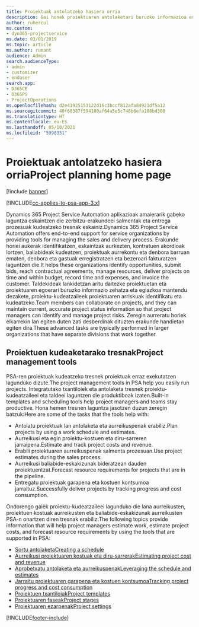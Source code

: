 ```yaml
---
title: Proiektuak antolatzeko hasiera orria
description: Gai honek proiektuaren antolaketari buruzko informazioa ematen du.
author: ruhercul
ms.custom:
- dyn365-projectservice
ms.date: 03/01/2019
ms.topic: article
ms.author: rumant
audience: Admin
search.audienceType:
- admin
- customizer
- enduser
search.app:
- D365CE
- D365PS
- ProjectOperations
ms.openlocfilehash: d2e41925153122d16c3bccf812afa84921df5a12
ms.sourcegitcommit: 40f68387f594180af64a5e5c748b6efa188bd300
ms.translationtype: HT
ms.contentlocale: eu-ES
ms.lasthandoff: 05/10/2021
ms.locfileid: "5998351"
---
```

# <a name="project-planning-home-page"></a><span data-ttu-id="98b6d-103">Proiektuak antolatzeko hasiera orria</span><span class="sxs-lookup"><span data-stu-id="98b6d-103">Project planning home page</span></span>

[!include [banner](../includes/psa-now-project-operations.md)]

[!INCLUDE[cc-applies-to-psa-app-3.x](../includes/cc-applies-to-psa-app-3x.md)]

<span data-ttu-id="98b6d-104">Dynamics 365 Project Service Automation aplikazioak amaierarik gabeko laguntza eskaintzen die zerbitzu-erakundeei salmentak eta entrega prozesuak kudeatzeko tresnak eskainiz.</span><span class="sxs-lookup"><span data-stu-id="98b6d-104">Dynamics 365 Project Service Automation offers end-to-end support for service organizations by providing tools for managing the sales and delivery process.</span></span> <span data-ttu-id="98b6d-105">Erakunde horiei aukerak identifikatzen, eskaintzak aurkezten, kontratuen akordioak lortzen, baliabideak kudeatzen, proiektuak aurrekontu eta denbora barruan ematen, denbora eta gastuak erregistratzen eta bezeroari fakturatzen laguntzen die.</span><span class="sxs-lookup"><span data-stu-id="98b6d-105">It helps these organizations identify opportunities, submit bids, reach contractual agreements, manage resources, deliver projects on time and within budget, record time and expenses, and invoice the customer.</span></span> <span data-ttu-id="98b6d-106">Taldekideak lankidetzan aritu daitezke proiektuetan eta proiektuaren egoerari buruzko informazio zehatza eta egiazkoa mantendu dezakete, proiektu-kudeatzaileek proiektuaren arriskuak identifikatu eta kudeatzeko.</span><span class="sxs-lookup"><span data-stu-id="98b6d-106">Team members can collaborate on projects, and they can maintain current, accurate project status information so that project managers can identify and manage project risks.</span></span> <span data-ttu-id="98b6d-107">Zeregin aurreratu horiek elkarrekin lan egiten duten zati desberdinak dituzten erakunde handietan egiten dira.</span><span class="sxs-lookup"><span data-stu-id="98b6d-107">These advanced tasks are typically performed in larger organizations that have separate divisions that work together.</span></span>

## <a name="project-management-tools"></a><span data-ttu-id="98b6d-108">Proiektuen kudeaketarako tresnak</span><span class="sxs-lookup"><span data-stu-id="98b6d-108">Project management tools</span></span>

<span data-ttu-id="98b6d-109">PSA-ren proiektuak kudeatzeko tresnek proiektuak erraz exekutatzen lagunduko dizute.</span><span class="sxs-lookup"><span data-stu-id="98b6d-109">The project management tools in PSA help you easily run projects.</span></span> <span data-ttu-id="98b6d-110">Integratutako txantiloiek eta antolaketa tresnek proiektu-kudeatzaileei eta taldeei laguntzen die produktiboak izaten.</span><span class="sxs-lookup"><span data-stu-id="98b6d-110">Built-in templates and scheduling tools help project managers and teams stay productive.</span></span> <span data-ttu-id="98b6d-111">Hona hemen tresnen laguntza jasotzen duzun zeregin batzuk:</span><span class="sxs-lookup"><span data-stu-id="98b6d-111">Here are some of the tasks that the tools help with:</span></span>

- <span data-ttu-id="98b6d-112">Antolatu proiektuak lan antolaketa eta aurreikuspenak erabiliz.</span><span class="sxs-lookup"><span data-stu-id="98b6d-112">Plan projects by using a work schedule and estimates.</span></span>
- <span data-ttu-id="98b6d-113">Aurreikusi eta egin proiektu-kostuen eta diru-sarreren jarraipena.</span><span class="sxs-lookup"><span data-stu-id="98b6d-113">Estimate and track project costs and revenue.</span></span>
- <span data-ttu-id="98b6d-114">Erabili proiektuaren aurreikuspenak salmenta prozesuan.</span><span class="sxs-lookup"><span data-stu-id="98b6d-114">Use project estimates during the sales process.</span></span>
- <span data-ttu-id="98b6d-115">Aurreikusi baliabide-eskakizunak bideratzean dauden proiektuentzat.</span><span class="sxs-lookup"><span data-stu-id="98b6d-115">Forecast resource requirements for projects that are in the pipeline.</span></span>
- <span data-ttu-id="98b6d-116">Entregatu proiektuak garapena eta kostuen kontsumoa jarraituz.</span><span class="sxs-lookup"><span data-stu-id="98b6d-116">Successfully deliver projects by tracking progress and cost consumption.</span></span>

<span data-ttu-id="98b6d-117">Ondorengo gaiek proiektu-kudeatzaileei lagunduko die lana aurreikusten, proiektuen kostuak aurreikusten eta baliabide-eskakizunak aurreikusten PSA-n onartzen diren tresnak erabiliz:</span><span class="sxs-lookup"><span data-stu-id="98b6d-117">The following topics provide information that will help project managers estimate work, estimate project costs, and forecast resource requirements by using the tools that are supported in PSA:</span></span>

- [<span data-ttu-id="98b6d-118">Sortu antolaketa</span><span class="sxs-lookup"><span data-stu-id="98b6d-118">Creating a schedule</span></span>](project-creating.md)
- [<span data-ttu-id="98b6d-119">Aurreikusi proiektuaren kostuak eta diru-sarrerak</span><span class="sxs-lookup"><span data-stu-id="98b6d-119">Estimating project cost and revenue</span></span>](project-estimating.md)
- [<span data-ttu-id="98b6d-120">Aprobetxatu antolaketa eta aurreikuspenak</span><span class="sxs-lookup"><span data-stu-id="98b6d-120">Leveraging the schedule and estimates</span></span>](project-leveraging.md)
- [<span data-ttu-id="98b6d-121">Jarraitu proiektuaren garapena eta kostuen kontsumoa</span><span class="sxs-lookup"><span data-stu-id="98b6d-121">Tracking project progress and cost consumption</span></span>](project-tracking.md)
- [<span data-ttu-id="98b6d-122">Proiektuen txantiloiak</span><span class="sxs-lookup"><span data-stu-id="98b6d-122">Project templates</span></span>](project-templates.md)
- [<span data-ttu-id="98b6d-123">Proiektuaren faseak</span><span class="sxs-lookup"><span data-stu-id="98b6d-123">Project stages</span></span>](project-stages.md)
- [<span data-ttu-id="98b6d-124">Proiektuaren ezarpenak</span><span class="sxs-lookup"><span data-stu-id="98b6d-124">Project settings</span></span>](project-settings.md)


[!INCLUDE[footer-include](../includes/footer-banner.md)]